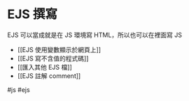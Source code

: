# EJS 撰寫
EJS 可以當成就是在 JS 環境寫 HTML，所以也可以在裡面寫 JS
- [[EJS 使用變數顯示於網頁上]]
- [[EJS 寫不含值的程式碼]]
- [[匯入其他 EJS 檔]]
- [[EJS 註解 comment]]


#js #ejs